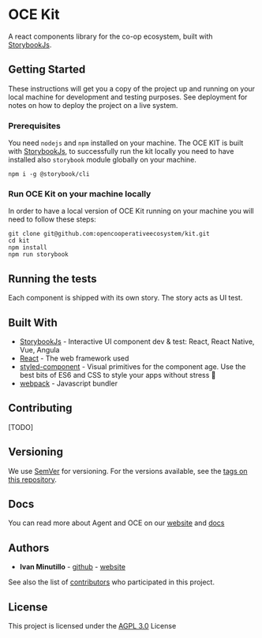 # OCE Kit

A react components library for the co-op ecosystem, built with [StorybookJs](https://github.com/storybooks/storybook).

## Getting Started

These instructions will get you a copy of the project up and running on your local machine for development and testing purposes. See deployment for notes on how to deploy the project on a live system.

### Prerequisites

You need `nodejs` and `npm` installed on your machine.
The OCE KIT is built with [StorybookJs](https://github.com/storybooks/storybook), to successfully run the kit locally you need to have installed also `storybook` module globally on your machine.

```
npm i -g @storybook/cli
```

### Run OCE Kit on your machine locally

In order to have a local version of OCE Kit running on your machine you will need to follow these steps:

```
git clone git@github.com:opencooperativeecosystem/kit.git
cd kit
npm install
npm run storybook
```

## Running the tests

Each component is shipped with its own story. The story acts as UI test.


## Built With

* [StorybookJs](https://github.com/storybooks/storybook) - Interactive UI component dev & test: React, React Native, Vue, Angula
* [React](https://github.com/facebook/react) - The web framework used
* [styled-component](https://github.com/styled-components/styled-components) - Visual primitives for the component age. Use the best bits of ES6 and CSS to style your apps without stress 💅
* [webpack](https://github.com/webpack/webpack) - Javascript bundler

## Contributing
[TODO]

## Versioning

We use [SemVer](http://semver.org/) for versioning. For the versions available, see the [tags on this repository](https://github.com/opencooperativeecosystem/agent/tags). 

## Docs
You can read more about Agent and OCE on our [website](https://opencoopecosystem.net) and [docs](https://docs.opencoopecosystem.net)

## Authors

* **Ivan Minutillo** - [github](https://github.com/ivanminutillo) - [website](https://ivanminutillo.com)

See also the list of [contributors](https://github.com/your/project/contributors) who participated in this project.

## License

This project is licensed under the [AGPL 3.0](https://www.gnu.org/licenses/agpl-3.0.html) License
